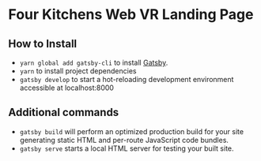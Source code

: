# Four Kitchens Web VR Landing Page

## How to Install

- `yarn global add gatsby-cli` to install [Gatsby](https://www.gatsbyjs.org/).
- `yarn` to install project dependencies
- `gatsby develop` to start a hot-reloading development environment accessible at localhost:8000

## Additional commands

- `gatsby build` will perform an optimized production build for your site generating static HTML and per-route JavaScript code bundles.
- `gatsby serve` starts a local HTML server for testing your built site.
